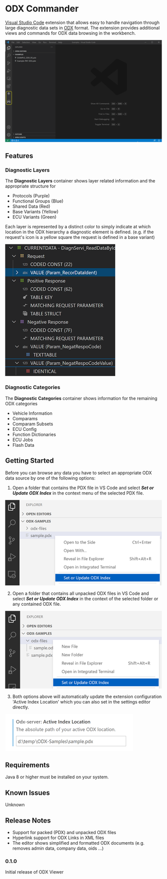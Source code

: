 # ODX Commander

[Visual Studio Code](https://code.visualstudio.com/) extension that allows easy to handle navigation through large diagnostic data sets in [ODX](https://www.asam.net/standards/detail/mcd-2-d/) format. The extension provides additional views and commands for ODX data browsing in the workbench.

![Diagnostic Layers](./help/demo.gif)


## Features

### Diagnostic Layers

The **Diagnostic Layers** container shows layer related information and the appropriate structure for

* Protocols (Purple)
* Functional Groups (Blue)
* Shared Data (Red)
* Base Variants (Yellow)
* ECU Variants (Green)

Each layer is represented by a distinct color to simply indicate at which location in the ODX hierarchy a diagnostic element is defined. (e.g. if the request's icon is a yellow square the request is defined in a base variant)

![Diagnostic Layers](./help/layers.png)

### Diagnostic Categories

The **Diagnostic Categories** container shows information for the remaining ODX categories

* Vehicle Information
* Comparams
* Comparam Subsets
* ECU Config
* Function Dictionaries
* ECU Jobs
* Flash Data

## Getting Started

Before you can browse any data you have to select an appropriate ODX data source by one of the following options:

1. Open a folder that contains the PDX file in VS Code and select _**Set or Update ODX Index**_ in the context menu of the selected PDX file.

![Diagnostic Layers](./help/select-pdx.png)

2. Open a folder that contains all unpacked ODX files in VS Code and select _**Set or Update ODX Index**_ in the context of the selected folder or any contained ODX file.

![Diagnostic Layers](./help/select-folder.png)

3. Both options above will automatically update the extension configuration 'Active Index Location' which you can also set in the settings editor directly.

![Diagnostic Layers](./help/configure-location.png)


## Requirements

Java 8 or higher must be installed on your system.

## Known Issues

Unknown

## Release Notes

- Support for packed (PDX) and unpacked ODX files
- Hyperlink support for ODX Links in XML files
- The editor shows simplified and formatted ODX documents (e.g. removes admin data, company data, oids ...)

### 0.1.0

Initial release of ODX Viewer

